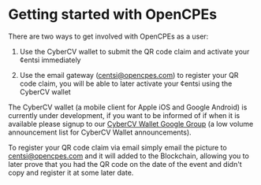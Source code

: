 # Getting started with OpenCPEs

There are two ways to get involved with OpenCPEs as a user:

1. Use the CyberCV wallet to submit the QR code claim and activate your ¢entsi immediately

2. Use the email gateway (<a href="mailto:centsi@opencpes.com">centsi@opencpes.com</a>) to register your QR code claim, you will be able to later activate your ¢entsi using the CyberCV wallet

The CyberCV wallet (a mobile client for Apple iOS and Google Android) is currently under development, if you want to be informed of if when it is available please signup to our&nbsp;<a href="https://groups.google.com/a/announcements.opencpes.com/d/forum/cybercv-wallet">CyberCV Wallet Google Group</a>&nbsp;(a low volume announcement list for CyberCV Wallet announcements).

To register your QR code claim via email simply email the picture to <a href="mailto:centsi@opencpes.com">centsi@opencpes.com</a> and it will added to the Blockchain, allowing you to later prove that you had the QR code on the date of the event and didn't copy and register it at some later date.
